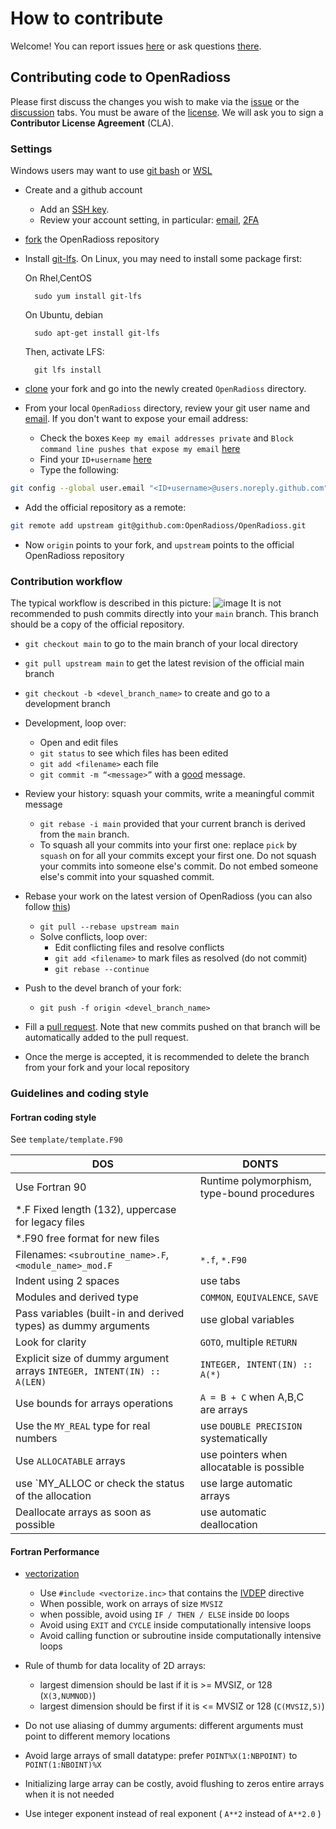 # How to contribute

Welcome! You can report issues [here](https://github.com/OpenRadioss/OpenRadioss/issues) or ask questions [there](https://github.com/OpenRadioss/OpenRadioss/discussions).

## Contributing code to OpenRadioss

Please first discuss the changes you wish to make via the [issue](https://github.com/OpenRadioss/OpenRadioss/issues) or the [discussion](https://github.com/OpenRadioss/OpenRadioss/discussions) tabs.
You must be aware of the [license](./LICENSE.md). We will ask you to sign a **Contributor License Agreement** (CLA).

### Settings

Windows users may want to use [git bash](https://gitforwindows.org/) or [WSL](https://docs.microsoft.com/en-us/windows/wsl/install)

* Create and a github account

  * Add an [SSH key](https://docs.github.com/en/authentication/connecting-to-github-with-ssh/generating-a-new-ssh-key-and-adding-it-to-the-ssh-agent).
  * Review your account setting, in particular: [email](https://docs.github.com/en/account-and-profile/setting-up-and-managing-your-github-user-account/managing-email-preferences/setting-your-commit-email-address), [2FA](https://docs.github.com/en/authentication/securing-your-account-with-two-factor-authentication-2fa/configuring-two-factor-authentication)

* [fork](https://docs.github.com/en/get-started/quickstart/fork-a-repo) the OpenRadioss repository
* Install [git-lfs](https://git-lfs.github.com/).
  On Linux, you may need to install some package first:
  
  On Rhel,CentOS

        sudo yum install git-lfs

  On Ubuntu, debian
  
        sudo apt-get install git-lfs
        
   Then, activate LFS:

        git lfs install
        
* [clone](https://docs.github.com/en/repositories/creating-and-managing-repositories/cloning-a-repository) your fork and go into the newly created `OpenRadioss` directory.
* From your local `OpenRadioss` directory, review your git user name and [email](https://docs.github.com/en/account-and-profile/setting-up-and-managing-your-github-user-account/managing-email-preferences/setting-your-commit-email-address). If you don't want to expose your email address:

  * Check the boxes `Keep my email addresses private` and  `Block command line pushes that expose my email` [here](https://github.com/settings/emails)
  * Find your `ID+username` [here](https://github.com/settings/emails)
  * Type the following:

```bash
git config --global user.email "<ID+username>@users.noreply.github.com"
```

* Add the official repository as a remote:

```bash
git remote add upstream git@github.com:OpenRadioss/OpenRadioss.git
```

* Now `origin` points to your fork, and `upstream` points to the official OpenRadioss repository

### Contribution workflow

The typical workflow is described in this picture:
![image](/doc/workflow.png)
It is not recommended to push commits directly into your `main` branch. This branch should be a copy of the official repository.

* `git checkout main` to go to the main branch of your local directory
* `git pull upstream main` to get the latest revision of the official main branch
* `git checkout -b <devel_branch_name>` to create and go to a development branch
* Development, loop over:  

  * Open and edit files  
  * `git status` to see which files has been edited  
  * `git add <filename>` each file
  * `git commit -m “<message>”` with a [good](https://openpbs.atlassian.net/wiki/spaces/DG/pages/6193155/How+To+Write+a+Good+Git+Commit+Message) message.

* Review your history: squash your commits, write a meaningful commit message

  * `git rebase -i main` provided that your current branch is derived from the `main` branch.
  * To squash all your commits into your first one: replace `pick` by `squash` on for all your commits except your first one. Do not squash your commits into someone else's commit. Do not embed someone else's commit into your squashed commit.

* Rebase your work on the latest version of OpenRadioss (you can also follow [this](https://openpbs.atlassian.net/wiki/spaces/DG/pages/1183744006/Rebasing+Your+Dev+Branch))

  * `git pull --rebase upstream main`  
  * Solve conflicts, loop over:  
    * Edit conflicting files and resolve conflicts
    * `git add <filename>` to mark files as resolved (do not commit)
    * `git rebase --continue`

* Push to the devel branch of your fork:

  * `git push -f origin <devel_branch_name>`

* Fill a [pull request](https://docs.github.com/en/pull-requests/collaborating-with-pull-requests/proposing-changes-to-your-work-with-pull-requests/creating-a-pull-request). Note that new commits pushed on that branch will be automatically added to the pull request.

* Once the merge is accepted, it is recommended to delete the branch from your fork and your local repository  

### Guidelines and coding style

#### Fortran coding style

See `template/template.F90`

| DOS                   | DONTS                       |
|-----------------------|-----------------------------|
| Use Fortran 90  |  Runtime polymorphism, type-bound procedures|
| *.F Fixed length (132), uppercase for legacy files     |   |
| *.F90 free format for new files                        |   |
| Filenames: `<subroutine_name>.F`, `<module_name>_mod.F` |`*.f`, `*.F90`   |
| Indent using 2 spaces | use tabs |
| Modules and derived type   |`COMMON`, `EQUIVALENCE`, `SAVE`|
| Pass variables (built-in and derived types) as dummy arguments | use global variables |
| Look for clarity                        |`GOTO`, multiple `RETURN` |
| Explicit size of dummy argument arrays  `INTEGER, INTENT(IN) :: A(LEN)`  | `INTEGER, INTENT(IN) :: A(*)` |
| Use bounds for arrays operations | `A = B + C` when A,B,C are arrays     |
| Use the `MY_REAL` type for real numbers  | use `DOUBLE PRECISION` systematically |
| Use `ALLOCATABLE` arrays |use pointers when allocatable is possible |
| use `MY_ALLOC or check the status of the allocation | use large automatic arrays |
| Deallocate arrays as soon as possible | use automatic deallocation |

#### Fortran Performance

* [vectorization](https://en.wikipedia.org/wiki/Automatic_vectorization)

  * Use `#include <vectorize.inc>` that contains the [IVDEP](https://www.intel.com/content/www/us/en/develop/documentation/fortran-compiler-oneapi-dev-guide-and-reference/top/language-reference/a-to-z-reference/h-to-i/ivdep.html) directive
  * When possible, work on arrays of size `MVSIZ`
  * when possible, avoid using `IF / THEN / ELSE` inside `DO` loops
  * Avoid using `EXIT` and `CYCLE` inside computationally intensive loops
  * Avoid calling function or subroutine inside computationally intensive loops

* Rule of thumb for data locality of 2D arrays:
  * largest dimension should be last if it is >= MVSIZ, or 128 (`X(3,NUMNOD)`)
  * largest dimension should be first if it is <= MVSIZ or 128 (`C(MVSIZ,5)`)

* Do not use aliasing of dummy arguments: different arguments must point to different memory locations
* Avoid large arrays of small datatype: prefer `POINT%X(1:NBPOINT)` to `POINT(1:NBOINT)%X`
* Initializing large array can be costly, avoid flushing to zeros entire arrays when it is not needed
* Use integer exponent instead of real exponent ( `A**2` instead of `A**2.0` )
